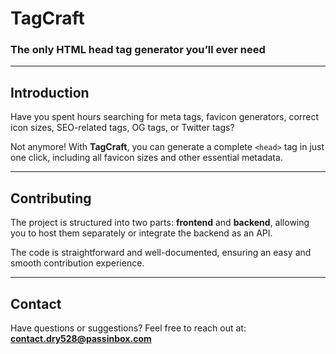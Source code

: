 # **TagCraft**  
### The only HTML head tag generator you’ll ever need  

---

## **Introduction**  
Have you spent hours searching for meta tags, favicon generators, correct icon sizes, SEO-related tags, OG tags, or Twitter tags?  

Not anymore! With **TagCraft**, you can generate a complete `<head>` tag in just one click, including all favicon sizes and other essential metadata.  

---

## **Contributing**  
The project is structured into two parts: **frontend** and **backend**, allowing you to host them separately or integrate the backend as an API.  

The code is straightforward and well-documented, ensuring an easy and smooth contribution experience.  

---

## **Contact**  
Have questions or suggestions? Feel free to reach out at:  
**contact.dry528@passinbox.com**
